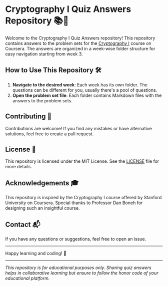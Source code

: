 # Cryptography I Quiz Answers Repository 📚🔐

Welcome to the Cryptography I Quiz Answers repository! This repository contains answers to the problem sets for the [Cryptography I](https://www.coursera.org/learn/crypto) course on Coursera. The answers are organized in a week-wise folder structure for easy navigation starting from week 3.


## How to Use This Repository 🛠️

1. **Navigate to the desired week**: Each week has its own folder. The questions can be different for you, usually there's a pool of questions.
2. **Open the problem set file**: Each folder contains Markdown files with the answers to the problem sets.

## Contributing 🤝

Contributions are welcome! If you find any mistakes or have alternative solutions, feel free to create a pull request.


## License 📄

This repository is licensed under the MIT License. See the [LICENSE](https://github.com/git/git-scm.com/blob/main/MIT-LICENSE.txt) file for more details.

## Acknowledgements 🎓

This repository is inspired by the Cryptography I course offered by Stanford University on Coursera. Special thanks to Professor Dan Boneh for designing such an insightful course.

## Contact 📬

If you have any questions or suggestions, feel free to open an issue.

---

Happy learning and coding! 🎉

---

*This repository is for educational purposes only. Sharing quiz answers helps in collaborative learning but ensure to follow the honor code of your educational platform.*
